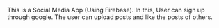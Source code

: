This is a Social Media App (Using Firebase). In this, User can sign up through google. The user can upload posts and like the posts of others.
